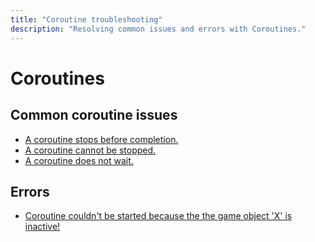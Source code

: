 ```yaml
---
title: "Coroutine troubleshooting"
description: "Resolving common issues and errors with Coroutines."
---
```

# Coroutines
## Common coroutine issues
- [A coroutine stops before completion.](Coroutines/StartCoroutine.md)
- [A coroutine cannot be stopped.](Coroutines/StopCoroutine.md)
- [A coroutine does not wait.](Coroutines/Waiting.md)

## Errors
- [Coroutine couldn't be started because the the game object 'X' is inactive!](Coroutines/Inactive%20Objects.md)
